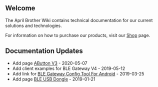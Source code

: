 ## Welcome

The April Brother Wiki contains technical documentation for our current solutions and technologies.

For information on how to purchase our products, visit our [Shop](https://blog.aprbrother.com/shop) page.

## Documentation Updates

* Add page [AButton V3](AButton_V3.md) - 2020-05-07
* Add client examples for BLE Gateway V4 - 2019-05-12
* Add link for [BLE Gateway Config Tool For Android](Software_AB_BLE_Gateway_V4.md) - 2019-03-25
* Add page [BLE USB Dongle](BleUsbDongle.md) - 2019-01-21

